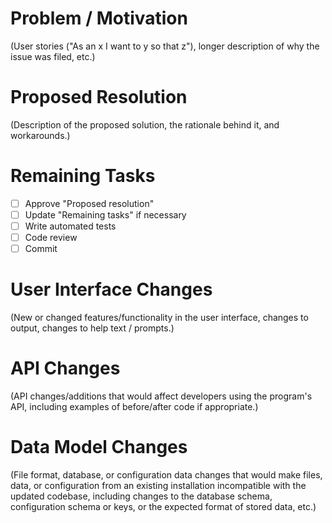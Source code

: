 # Problem / Motivation

(User stories ("As an x I want to y so that z"), longer description of why the issue was filed, etc.)

# Proposed Resolution

(Description of the proposed solution, the rationale behind it, and workarounds.)

# Remaining Tasks

- [ ] Approve "Proposed resolution"
- [ ] Update "Remaining tasks" if necessary
- [ ] Write automated tests
- [ ] Code review
- [ ] Commit

# User Interface Changes

(New or changed features/functionality in the user interface, changes to output, changes to help text / prompts.)

# API Changes

(API changes/additions that would affect developers using the program's API, including examples of before/after code if appropriate.)

# Data Model Changes

(File format, database, or configuration data changes that would make files, data, or configuration from an existing installation incompatible with the updated codebase, including changes to the database schema, configuration schema or keys, or the expected format of stored data, etc.)
